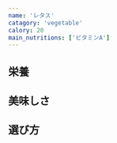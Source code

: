 ```yaml
---
name: 'レタス'
catagory: 'vegetable'
calory: 20
main_nutritions: ['ビタミンA']
---
```


## 栄養

## 美味しさ

## 選び方
